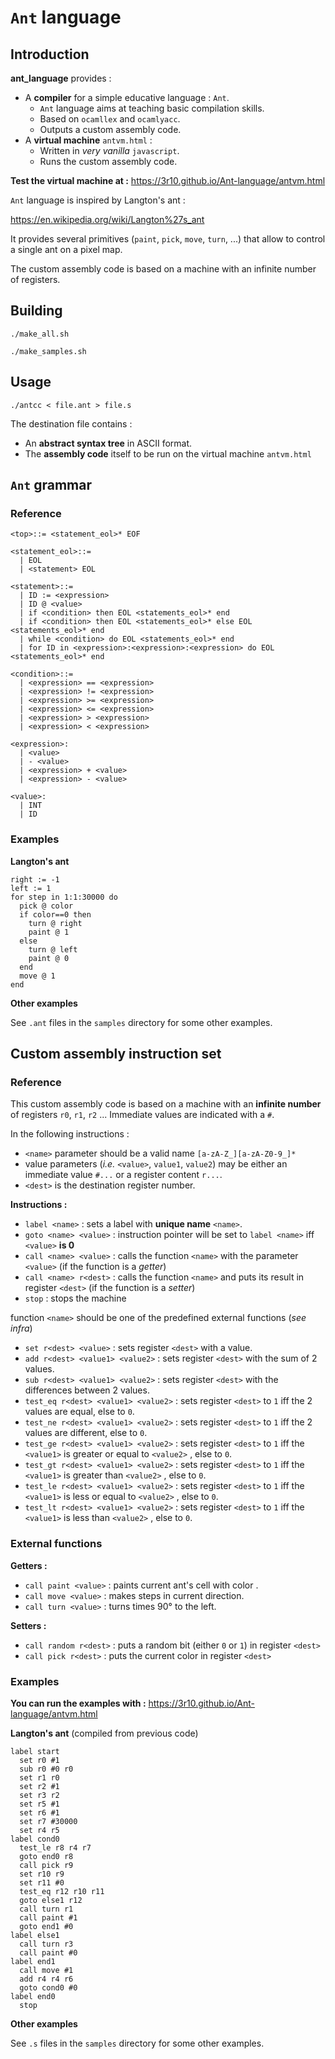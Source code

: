 # `Ant` language

## Introduction

**ant_language** provides :
* A **compiler** for a simple educative language : `Ant`.
  * `Ant` language aims at teaching basic compilation skills.
  * Based on `ocamllex` and `ocamlyacc`.
  * Outputs a custom assembly code.
* A **virtual machine** `antvm.html` :
  * Written in *very vanilla* `javascript`.
  * Runs the custom assembly code.

**Test the virtual machine at :** https://3r10.github.io/Ant-language/antvm.html

`Ant` language is inspired by Langton's ant :

https://en.wikipedia.org/wiki/Langton%27s_ant

It provides several primitives (`paint`, `pick`, `move`, `turn`, ...) that allow
to control a single ant on a pixel map.

The custom assembly code is based on a machine with an infinite number of registers.

## Building

`./make_all.sh`

`./make_samples.sh`

## Usage

`./antcc < file.ant > file.s`

The destination file contains :
* An **abstract syntax tree** in ASCII format.
* The **assembly code** itself to be run on the virtual machine `antvm.html`

## `Ant` grammar

### Reference

```
<top>::= <statement_eol>* EOF

<statement_eol>::=
  | EOL
  | <statement> EOL

<statement>::=
  | ID := <expression>
  | ID @ <value>
  | if <condition> then EOL <statements_eol>* end
  | if <condition> then EOL <statements_eol>* else EOL <statements_eol>* end
  | while <condition> do EOL <statements_eol>* end
  | for ID in <expression>:<expression>:<expression> do EOL <statements_eol>* end

<condition>::=
  | <expression> == <expression>
  | <expression> != <expression>
  | <expression> >= <expression>
  | <expression> <= <expression>
  | <expression> > <expression>
  | <expression> < <expression>

<expression>:
  | <value>
  | - <value>
  | <expression> + <value>
  | <expression> - <value>

<value>:
  | INT
  | ID
```

### Examples

**Langton's ant**

```
right := -1
left := 1
for step in 1:1:30000 do
  pick @ color
  if color==0 then
    turn @ right
    paint @ 1
  else
    turn @ left
    paint @ 0
  end
  move @ 1
end
```

**Other examples**

See `.ant` files in the `samples` directory for some other examples.

## Custom assembly instruction set

### Reference

This custom assembly code is based on a machine with an **infinite number** of
registers `r0`, `r1`, `r2` ...
Immediate values are indicated with a `#`.

In the following instructions :

* `<name>` parameter should be a valid name `[a-zA-Z_][a-zA-Z0-9_]*`
* value parameters (*i.e.* `<value>`, `value1`, `value2`) may be either an
immediate value `#...` or a register content `r...`.
* `<dest>` is the destination register number.

**Instructions :**

* `label <name>` : sets a label with **unique name** `<name>`.
* `goto <name> <value>` : instruction pointer will be set to `label <name>` iff `<value>` **is 0**
* `call <name> <value>` : calls the function `<name>` with the parameter `<value>` (if the function is a *getter*)
* `call <name> r<dest>` : calls the function `<name>` and puts its result in register `<dest>` (if the function is a *setter*)
* `stop` : stops the machine

function `<name>` should be one of the predefined external functions (*see infra*)

* `set r<dest> <value>` : sets register `<dest>` with a value.
* `add r<dest> <value1> <value2>` : sets register `<dest>` with the sum of 2 values.
* `sub r<dest> <value1> <value2>` : sets register `<dest>` with the differences between 2 values.
* `test_eq r<dest> <value1> <value2>` : sets register `<dest>` to `1` iff the 2 values are equal, else to `0`.
* `test_ne r<dest> <value1> <value2>` : sets register `<dest>` to `1` iff the 2 values are different, else to `0`.
* `test_ge r<dest> <value1> <value2>` : sets register `<dest>` to `1` iff the `<value1>` is greater or equal to `<value2>` , else to `0`.
* `test_gt r<dest> <value1> <value2>` : sets register `<dest>` to `1` iff the `<value1>` is greater than `<value2>` , else to `0`.
* `test_le r<dest> <value1> <value2>` : sets register `<dest>` to `1` iff the `<value1>` is less or equal to `<value2>` , else to `0`.
* `test_lt r<dest> <value1> <value2>` : sets register `<dest>` to `1` iff the `<value1>` is less than `<value2>` , else to `0`.

### External functions

**Getters :**

* `call paint <value>` : paints current ant's cell with color <value>.
* `call move <value>` : makes <value> steps in current direction.
* `call turn <value>` : turns <value> times 90° to the left.

**Setters :**

* `call random r<dest>` : puts a random bit (either `0` or `1`) in register `<dest>`
* `call pick r<dest>` : puts the current color in register `<dest>`

### Examples

**You can run the examples with :** https://3r10.github.io/Ant-language/antvm.html

**Langton's ant**
(compiled from previous code)

```
label start
  set r0 #1
  sub r0 #0 r0
  set r1 r0
  set r2 #1
  set r3 r2
  set r5 #1
  set r6 #1
  set r7 #30000
  set r4 r5
label cond0
  test_le r8 r4 r7
  goto end0 r8
  call pick r9
  set r10 r9
  set r11 #0
  test_eq r12 r10 r11
  goto else1 r12
  call turn r1
  call paint #1
  goto end1 #0
label else1
  call turn r3
  call paint #0
label end1
  call move #1
  add r4 r4 r6
  goto cond0 #0
label end0
  stop
```

**Other examples**

See `.s` files in the `samples` directory for some other examples.
